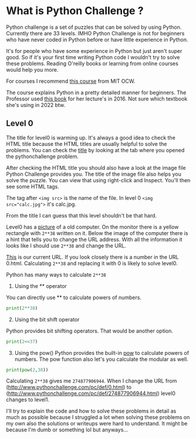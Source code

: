 # What is Python Challenge ?
Python challenge is a set of puzzles that can be solved by using Python.  
Currently there are 33 levels. 
IMHO Python Challenge is not for beginners who have never coded in Python before or have little experience in Python. 

It's for people who have some experience in Python but just aren't super good. 
So if it's your first time writing Python code I wouldn't try to solve these problems.
Reading O'reilly books or learning from online courses would help you more. 

For courses I recommend [this course](https://www.youtube.com/watch?v=xAcTmDO6NTI&list=PLUl4u3cNGP62A-ynp6v6-LGBCzeH3VAQB) from MIT OCW.

The course explains Python in a pretty detailed manner for beginners. 
The Professor used [this book](https://www.amazon.com/Get-Programming-Learn-code-Python/dp/1617293784) for her lecture's in 2016. Not sure which textbook she's using in 2022 btw. 


## Level 0

The title for level0 is warming up.
It's always a good idea to check the HTML title because the HTML titles are usually helpful to solve the problems.
You can check the [title](/0/warming_up.png) by looking at the tab where you opened the pythonchallenge problem.

After checking the HTML title you should also have a look at the image file Python Challenge provides you. 
The title of the image file also helps you solve the puzzle. You can view that using right-click and Inspect. 
You'll then see some HTML tags. 

The tag after `<img src>` is the name of the file. 
In level 0 `<img src="calc.jpg">` it's calc.jpg.

From the title I can guess that this level shouldn't be that hard.

Level0 has a [picture](/0/calc.jpg) of a old computer.
On the monitor there is a yellow rectangle with `2**38` written on it. 
Below the image of the computer there is a hint that tells you to change the URL address. 
With all the information it looks like I should use `2**38` and change the URL.

[This](http://www.pythonchallenge.com/pc/def/0.html) is our current URL.
If you look closely there is a number in the URL 0.html. 
Calculating `2**38` and replacing it with 0 is likely to solve level0. 

Python has many ways to calculate `2**38`

1. Using the ** operator 

You can directly use ** to calculate powers of numbers. 

```python
print(2**38)
```

2. Using the bit shift operator 

Python provides bit shifting operators.
That would be another option.

```python
print(2<<37)
```

3. Using the pow() 
Python provides the built-in [pow](https://docs.python.org/3/library/functions.html#pow) to calculate 
powers of numbers. 
The pow function also let's you calculate the modular as well. 

```python 
print(pow(2,38))
```

Calculating `2**38` gives me `274877906944`. 
When I change the URL from (http://www.pythonchallenge.com/pc/def/0.html) to (http://www.pythonchallenge.com/pc/def/274877906944.html) level0 changes to level1.

I'll try to explain the code and how to solve these problems in detail as much as possible because I struggled a lot when solving these problems on my own also the solutions or writeups were hard to understand. It might be because I'm dumb or something lol but anyways... 